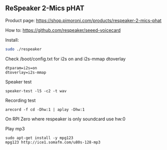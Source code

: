 ReSpeaker 2-Mics pHAT
---------------------

Product page: https://shop.pimoroni.com/products/respeaker-2-mics-phat

How to: https://github.com/respeaker/seeed-voicecard

Install:

```bash
sudo ./respeaker
```

Check /boot/config.txt for i2s on and i2s-mmap dtoverlay

    dtparam=i2s=on
    dtoverlay=i2s-mmap
    
    
Speaker test

    speaker-test -l5 -c2 -t wav
    
    
Recording test

    arecord -f cd -Dhw:1 | aplay -Dhw:1
    
On RPI Zero where respeaker is only soundcard use hw:0
    
    
Play mp3

    sudo apt-get install -y mpg123
    mpg123 http://ice1.somafm.com/u80s-128-mp3